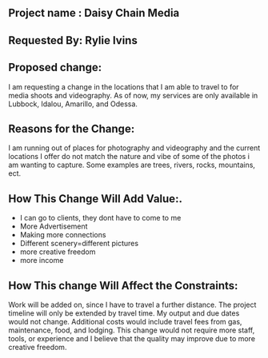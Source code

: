 
## Project name : Daisy Chain Media 
## Requested By: Rylie Ivins 

## Proposed change:
I am requesting a change in the locations that I am able to travel to for media shoots and videography. As of now, my services are only available in Lubbock, Idalou, Amarillo, and Odessa. 

## Reasons for the Change:
I am running out of places for photography and videography and the current locations I offer do not match the nature and vibe of some of the photos i am wanting to capture. Some examples are trees, rivers, rocks, mountains, ect. 

## How This Change Will Add Value:.
- I can go to clients, they dont have to come to me 
- More Advertisement 
- Making more connections 
- Different scenery=different pictures 
- more creative freedom 
- more income

## How This change Will Affect the Constraints: 
Work will be added on, since I have to travel a further distance. The project timeline will only be extended by travel time. My output and due dates would not change. Additional costs would include travel fees from gas, maintenance, food, and lodging. This change would not require more staff, tools, or experience and I believe that the quality may improve due to more creative freedom. 
